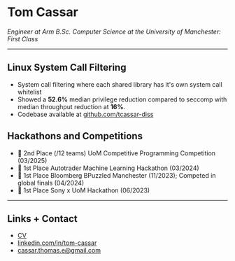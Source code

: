 # Tom Cassar

_Engineer at Arm_
_B.Sc. Computer Science at the University of Manchester: First Class_

---

## Linux System Call Filtering

- System call filtering where each shared library has it's own system call
  whitelist
- Showed a **52.6%** median privilege reduction compared to seccomp with median throughput reduction at **16%**.
- Codebase available at [github.com/tcassar-diss](https://www.github.com/tcassar-diss)

## Hackathons and Competitions

- 🥈 2nd Place (/12 teams) UoM Competitive Programming Competition (03/2025)
- 🥇 1st Place Autotrader Machine Learning Hackathon (03/2024)
- 🥇 1st Place Bloomberg BPuzzled Manchester (11/2023); Competed in global finals
  (04/2024)
- 🥇 1st Place Sony x UoM Hackathon (06/2023)

---

## Links + Contact

- [CV](https://www.github.com/tcassar/cv)
- [linkedin.com/in/tom-cassar](https://www.linkedin.com/in/tom-cassar)
- [cassar.thomas.e@gmail.com](mailto:cassar.thomas.e@gmail.com)
